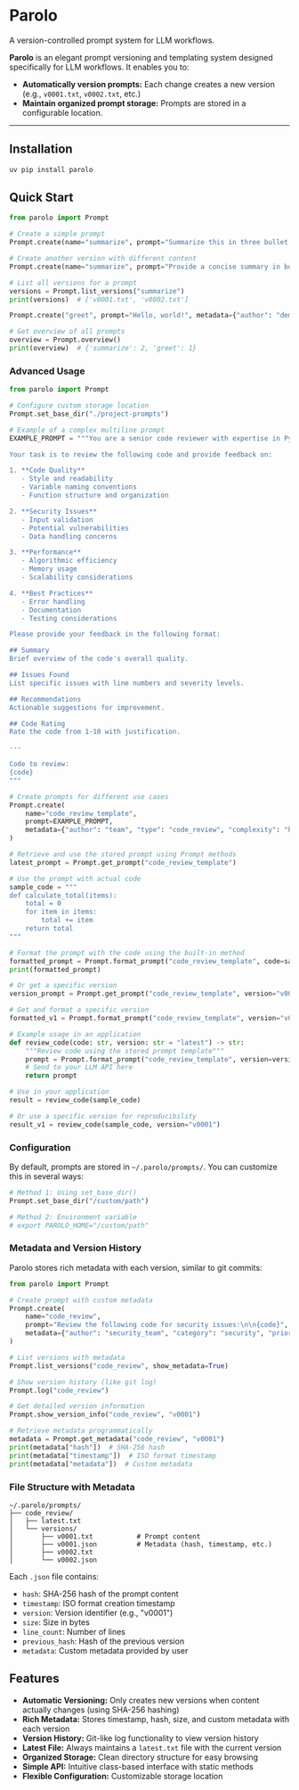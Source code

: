 # Parolo

A version-controlled prompt system for LLM workflows.

**Parolo** is an elegant prompt versioning and templating system designed specifically for LLM workflows. It enables you to:
- **Automatically version prompts:** Each change creates a new version (e.g., `v0001.txt`, `v0002.txt`, etc.)
- **Maintain organized prompt storage:** Prompts are stored in a configurable location.

---

## Installation

```bash
uv pip install parolo
```

## Quick Start

```python
from parolo import Prompt

# Create a simple prompt
Prompt.create(name="summarize", prompt="Summarize this in three bullet points.")

# Create another version with different content
Prompt.create(name="summarize", prompt="Provide a concise summary in bullet points.")

# List all versions for a prompt
versions = Prompt.list_versions("summarize")
print(versions)  # ['v0001.txt', 'v0002.txt']

Prompt.create("greet", prompt="Hello, world!", metadata={"author": "demo", "type": "greeting"})

# Get overview of all prompts
overview = Prompt.overview()
print(overview)  # {'summarize': 2, 'greet': 1}
```

### Advanced Usage

```python
from parolo import Prompt

# Configure custom storage location
Prompt.set_base_dir("./project-prompts")

# Example of a complex multiline prompt
EXAMPLE_PROMPT = """You are a senior code reviewer with expertise in Python, security, and best practices.

Your task is to review the following code and provide feedback on:

1. **Code Quality**
   - Style and readability
   - Variable naming conventions
   - Function structure and organization

2. **Security Issues**
   - Input validation
   - Potential vulnerabilities
   - Data handling concerns

3. **Performance**
   - Algorithmic efficiency
   - Memory usage
   - Scalability considerations

4. **Best Practices**
   - Error handling
   - Documentation
   - Testing considerations

Please provide your feedback in the following format:

## Summary
Brief overview of the code's overall quality.

## Issues Found
List specific issues with line numbers and severity levels.

## Recommendations
Actionable suggestions for improvement.

## Code Rating
Rate the code from 1-10 with justification.

---

Code to review:
{code}
"""

# Create prompts for different use cases
Prompt.create(
    name="code_review_template",
    prompt=EXAMPLE_PROMPT,
    metadata={"author": "team", "type": "code_review", "complexity": "high"}
)

# Retrieve and use the stored prompt using Prompt methods
latest_prompt = Prompt.get_prompt("code_review_template")

# Use the prompt with actual code
sample_code = """
def calculate_total(items):
    total = 0
    for item in items:
        total += item
    return total
"""

# Format the prompt with the code using the built-in method
formatted_prompt = Prompt.format_prompt("code_review_template", code=sample_code)
print(formatted_prompt)

# Or get a specific version
version_prompt = Prompt.get_prompt("code_review_template", version="v0001")

# Get and format a specific version
formatted_v1 = Prompt.format_prompt("code_review_template", version="v0001", code=sample_code)

# Example usage in an application
def review_code(code: str, version: str = "latest") -> str:
    """Review code using the stored prompt template"""
    prompt = Prompt.format_prompt("code_review_template", version=version, code=code)
    # Send to your LLM API here
    return prompt

# Use in your application
result = review_code(sample_code)

# Or use a specific version for reproducibility
result_v1 = review_code(sample_code, version="v0001")
```

### Configuration

By default, prompts are stored in `~/.parolo/prompts/`. You can customize this in several ways:

```python
# Method 1: Using set_base_dir()
Prompt.set_base_dir("/custom/path")

# Method 2: Environment variable
# export PAROLO_HOME="/custom/path"
```

### Metadata and Version History

Parolo stores rich metadata with each version, similar to git commits:

```python
from parolo import Prompt

# Create prompt with custom metadata
Prompt.create(
    name="code_review",
    prompt="Review the following code for security issues:\n\n{code}",
    metadata={"author": "security_team", "category": "security", "priority": "high"}
)

# List versions with metadata
Prompt.list_versions("code_review", show_metadata=True)

# Show version history (like git log)
Prompt.log("code_review")

# Get detailed version information
Prompt.show_version_info("code_review", "v0001")

# Retrieve metadata programmatically
metadata = Prompt.get_metadata("code_review", "v0001")
print(metadata["hash"])  # SHA-256 hash
print(metadata["timestamp"])  # ISO format timestamp
print(metadata["metadata"])  # Custom metadata
```

### File Structure with Metadata

```
~/.parolo/prompts/
├── code_review/
│   ├── latest.txt
│   └── versions/
│       ├── v0001.txt           # Prompt content
│       ├── v0001.json          # Metadata (hash, timestamp, etc.)
│       ├── v0002.txt
│       └── v0002.json
```

Each `.json` file contains:
- `hash`: SHA-256 hash of the prompt content
- `timestamp`: ISO format creation timestamp
- `version`: Version identifier (e.g., "v0001")
- `size`: Size in bytes
- `line_count`: Number of lines
- `previous_hash`: Hash of the previous version
- `metadata`: Custom metadata provided by user

## Features

- **Automatic Versioning:** Only creates new versions when content actually changes (using SHA-256 hashing)
- **Rich Metadata:** Stores timestamp, hash, size, and custom metadata with each version
- **Version History:** Git-like log functionality to view version history
- **Latest File:** Always maintains a `latest.txt` file with the current version
- **Organized Storage:** Clean directory structure for easy browsing
- **Simple API:** Intuitive class-based interface with static methods
- **Flexible Configuration:** Customizable storage location
